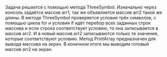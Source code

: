 Задача решается с помощью метода ThreeSymbol. Изначально через консоль задаётся массив arr1, так же объявляется массив arr2 такой же длины. В методе ThreeSymbol проверяется условие трёх символов, с помощью цикла for и условия if идёт перебор всех заданных строк массива и если строка соответствует условию, то она записывается в массив arr2. И в новый массив arr2 записываются только те значения, которые соответствуют условию. 
Метод PrintArray предназначен для вывода массива на экран. В конечном итоге мы выводим готовый массив arr2 на экран.